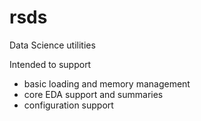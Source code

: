 # rsds
Data Science utilities

Intended to support 

* basic loading and memory management
* core EDA support and summaries
* configuration support
